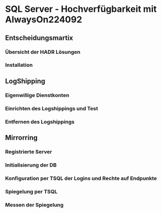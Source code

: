 # SQL Server - Hochverfügbarkeit mit AlwaysOn224092


## Entscheidungsmartix
### Übersicht der HADR Lösungen
### Installation 

## LogShipping
### Eigenwillige Dienstkonten
### Einrichten des Logshippings und Test
### Entfernen des Logshippings
 
## Mirrorring
### Registrierte Server
### Initialisierung der DB
### Konfiguration  per TSQL der Logins und Rechte auf Endpunkte
### Spiegelung per TSQL
### Messen der Spiegelung